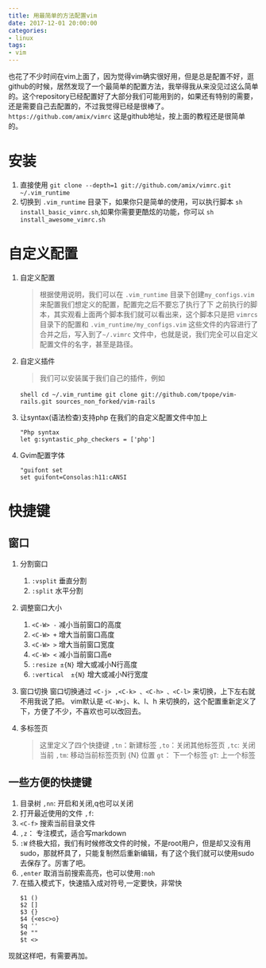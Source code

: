 ```yaml
---
title: 用最简单的方法配置vim
date: 2017-12-01 20:00:00
categories:
- linux
tags:
- vim
---
```


也花了不少时间在vim上面了，因为觉得vim确实很好用，但是总是配置不好，逛github的时候，居然发现了一个最简单的配置方法，我举得我从来没见过这么简单的。这个repository已经配置好了大部分我们可能用到的，如果还有特别的需要，还是需要自己去配置的，不过我觉得已经是很棒了。
`https://github.com/amix/vimrc` 这是github地址，按上面的教程还是很简单的。

<!-- more -->

# 安装

1. 直接使用 `git clone --depth=1 git://github.com/amix/vimrc.git ~/.vim_runtime`
2. 切换到 `.vim_runtime` 目录下，如果你只是简单的使用，可以执行脚本 `sh install_basic_vimrc.sh`,如果你需要更酷炫的功能，你可以 `sh install_awesome_vimrc.sh`

# 自定义配置

1. 自定义配置

    > 根据使用说明，我们可以在 `.vim_runtime` 目录下创建`my_configs.vim`来配置我们想定义的配置，配置完之后不要忘了执行了下 之前执行的脚本，其实观看上面两个脚本我们就可以看出来，这个脚本只是把 `vimrcs` 目录下的配置和 `.vim_runtime/my_configs.vim`  这些文件的内容进行了合并之后，写入到了`~/.vimrc` 文件中，也就是说，我们完全可以自定义配置文件的名字，甚至是路径。

2. 自定义插件

    > 我们可以安装属于我们自己的插件，例如

    ​```shell
    cd ~/.vim_runtime
    git clone git://github.com/tpope/vim-rails.git sources_non_forked/vim-rails
    ​```

3. 让syntax(语法检查)支持php 在我们的自定义配置文件中加上

    ```shell
    "Php syntax
    let g:syntastic_php_checkers = ['php']
    ```
4. Gvim配置字体

    ```shell
    "guifont set
    set guifont=Consolas:h11:cANSI
    ```

# 快捷键

## 窗口

1. 分割窗口
    1. `:vsplit` 垂直分割
    2. `:split` 水平分割
2. 调整窗口大小
    1. `<C-W> -` 减小当前窗口的高度
    2. `<C-W> +` 增大当前窗口高度
    3. `<C-W> >` 增大当前窗口宽度
    4. `<C-W> <` 减小当前窗口高e
    5. `:resize ±{N}` 增大或减小N行高度
    6. `:vertical  ±{N}` 增大或减小N行宽度
3. 窗口切换
    窗口切换通过 `<C-j> ,<C-k> 、<C-h> 、<C-l>` 来切换，上下左右就不用我说了把。
    vim默认是 `<C-W>j`、k、l、h 来切换的，这个配置重新定义了下，方便了不少，不喜欢也可以改回去。

4. 多标签页
    > 这里定义了四个快捷键
    > `,tn`：新建标签
    > `,to`：关闭其他标签页
    > `,tc`: 关闭当前
    > `,tm`: 移动当前标签页到 {N} 位置
    > `gt`： 下一个标签
    > `gT`: 上一个标签

## 一些方便的快捷键

1. 目录树 `,nn`: 开启和关闭,q也可以关闭
2. 打开最近使用的文件 `,f`:
3. `<C-f>` 搜索当前目录文件
4. `,z`： 专注模式，适合写markdown
5. `:W` 终极大招，我们有时候修改文件的时候，不是root用户，但是却又没有用sudo，那就杯具了，只能复制然后重新编辑，有了这个我们就可以使用sudo去保存了。厉害了吧。
6. `,enter`  取消当前搜索高亮，也可以使用`:noh`
7. 在插入模式下，快速插入成对符号,一定要快，非常快
    ```shell
    $1 ()
    $2 []
    $3 {}
    $4 {<esc>o}
    $q ''
    $e ""
    $t <>
    ```

现就这样吧，有需要再加。
